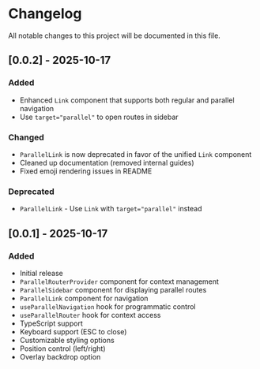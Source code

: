 # Changelog

All notable changes to this project will be documented in this file.

## [0.0.2] - 2025-10-17

### Added
- Enhanced `Link` component that supports both regular and parallel navigation
- Use `target="parallel"` to open routes in sidebar

### Changed
- `ParallelLink` is now deprecated in favor of the unified `Link` component
- Cleaned up documentation (removed internal guides)
- Fixed emoji rendering issues in README

### Deprecated
- `ParallelLink` - Use `Link` with `target="parallel"` instead

## [0.0.1] - 2025-10-17

### Added
- Initial release
- `ParallelRouterProvider` component for context management
- `ParallelSidebar` component for displaying parallel routes
- `ParallelLink` component for navigation
- `useParallelNavigation` hook for programmatic control
- `useParallelRouter` hook for context access
- TypeScript support
- Keyboard support (ESC to close)
- Customizable styling options
- Position control (left/right)
- Overlay backdrop option

